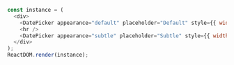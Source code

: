 
<!--start-code-->

```js
const instance = (
  <div>
    <DatePicker appearance="default" placeholder="Default" style={{ width: 280 }} />
    <hr />
    <DatePicker appearance="subtle" placeholder="Subtle" style={{ width: 280 }} />
  </div>
);
ReactDOM.render(instance);
```

<!--end-code-->
